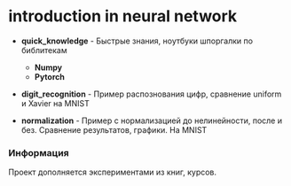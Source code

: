 # introduction in neural network


 - **quick_knowledge** - Быстрые знания, ноутбуки шпоргалки по библитекам
    - **Numpy**
    - **Pytorch**

 - **digit_recognition** - Пример распознования цифр, сравнение uniform и Xavier на MNIST
 - **normalization** -  Пример с нормализацией до нелинейности, после и без. Сравнение результатов, графики. На MNIST


### Информация
Проект дополняется экспериментами из книг, курсов.
